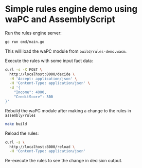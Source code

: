 # Simple rules engine demo using waPC and AssemblyScript

Run the rules engine server:

```bash
go run cmd/main.go
```

This will load the waPC module from `build/rules-demo.wasm`.

Execute the rules with some input fact data:

```bash
curl -s -X POST \
  http://localhost:8000/decide \
  -H 'Accept: application/json' \
  -H 'Content-Type: application/json' \
  -d '{
	"Income": 4000,
	"CreditScore": 300
}'
```

Rebuild the waPC module after making a change to the rules in `assembly/rules`

```bash
make build
```

Reload the rules:

```bash
curl -s \
  http://localhost:8000/reload \
  -H 'Content-Type: application/json'
```

Re-execute the rules to see the change in decision output.
